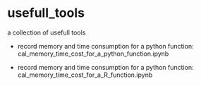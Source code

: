 # usefull_tools
a collection of usefull tools

* record memory and time consumption for a python function: cal_memory_time_cost_for_a_python_function.ipynb

* record memory and time consumption for a python function: cal_memory_time_cost_for_a_R_function.ipynb

